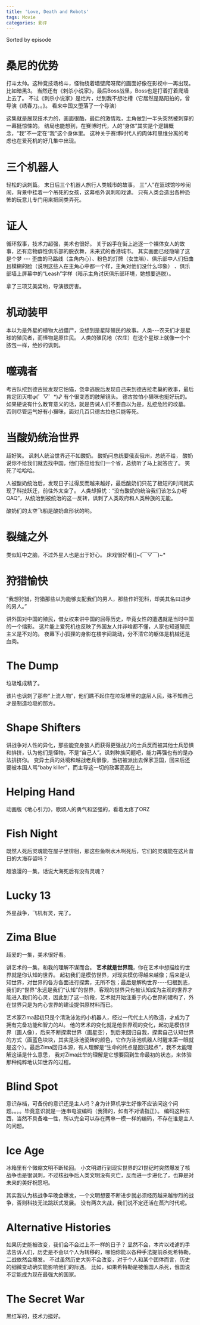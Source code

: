 ```yaml
---
title: 'Love, Death and Robots'
tags: Movie
categories: 影评
---
```


Sorted by episode

<!--more-->

# 桑尼的优势

打斗太帅。这种竞技场格斗，怪物绕着墙壁爬呀爬的画面好像在影视中一再出现。 比如暗黑3。 当然还有《刺杀小说家》，最后Boss战里，Boss也是打着打着爬墙上去了。 不过《刺杀小说家》是烂片，烂到我不想吐槽（它居然是路阳拍的，曾导演《绣春刀。。》。 看来中国又堕落了一个导演）

这集就是展现技术力的，画面很酷，最后的激情戏，主角做到一半头突然被刺穿的一幕挺惊悚的。 结局也能想到，在赛博时代，人的“身体”其实是个逻辑概念，“我”不一定在“我”这个身体里。 这种关于赛博时代人的肉体和思维分离的考虑也在爱死机的好几集中出现。

# 三个机器人

轻松的讽刺篇。 末日后三个机器人旅行人类城市的故事。 三“人”在篮球馆吵吵闹闹，背景中挂着一个吊死的女孩，这幕格外讽刺和戏谑。 只有人类会造出各种恐怖的玩意儿专门用来把同类弄死。

# 证人

循环叙事，技术力超强，美术也很好。 关于凶手在街上追逐一个裸体女人的故事，还有恋物癖性俱乐部的脱衣舞，未来式的香港城市。 其实画面已经隐喻了这是个梦 --- 歪曲的马路线（主角内心）、粉色的灯牌（女生嘛）、俱乐部中人们扭曲且模糊的脸（说明这些人在主角心中都一个样，主角对他们没什么印象） 、俱乐部墙上屏幕中的“Leash”字样（暗示主角讨厌俱乐部环境，她想要逃脱）。 

拿了三项艾美奖哟，导演很厉害。

# 机动装甲

本以为是外星的植物大战僵尸，没想到是星际殖民的故事。人类---农夫们才是星球的殖民者，而怪物是原住民。 人类的殖民地（农庄）在这个星球上就像一个个脓包一样，绝妙的讽刺。

# 噬魂者

考古队挖到德古拉发现它怕猫，侥幸逃脱后发现自己来到德古拉老巢的故事，最后肯定团灭啦φ(゜▽゜*)♪ 有个很变态的肢解镜头。 德古拉怕小猫咪也挺好玩的。 如果硬说有什么教育意义的话，就是告诫人们不要自以为是，乱挖危险的坟墓。 否则尽管运气好有小猫咪，面对几百只德古拉也只能等死。

# 当酸奶统治世界

超好笑。 讽刺人统治世界还不如酸奶。 酸奶问总统要俄亥俄州，总统不给， 酸奶说你不给我们就去找中国，他们答应给我们一个省，总统听了马上就答应了。 笑死了哈哈哈。

人被酸奶统治后，发现日子过得反而越来越好，最后酸奶们只花了极短的时间就实现了科技跃迁，前往外太空了。 人类却担忧：“没有酸奶的统治我们该怎么办呀QAQ”，从统治到被统治的这一反转，讽刺了人类政府和人类种族的无能。

酸奶们的太空飞船是酸奶盒形状的哟。

# 裂缝之外

类似缸中之脑，不过外星人也是出于好心。 床戏很好看[]~(￣▽￣)~*

# 狩猎愉快

“我想狩猎，狩猎那些以为能够支配我们的男人，那些作奸犯科，却美其名曰进步的男人。”

讲外国对中国的殖民，借女权来讲中国的屈辱历史，毕竟女性的遭遇就是当时中国的一个缩影。 这片能上爱死机也反映了外国友人并非啥都不懂，人家也知道殖民主义是不对的。 夜幕下小狐狸的身影在楼宇间跳动，分不清它的躯体是机械还是血肉。

# The Dump

垃圾堆成精了。

该片也讽刺了那些“上流人物”，他们瞧不起住在垃圾堆里的底层人民，殊不知自己才是制造垃圾的那方。 

# Shape Shifters

讲战争对人性的异化，那些能变身狼人而获得更强战力的士兵反而被其他士兵恐惧和排挤，认为他们是怪物，不是“自己人”。讽刺种族问题吧，能力再强也有的是办法排挤你。 变异士兵的处境和越战老兵很像，当初被派出去保家卫国，回来后还要被本国人骂“baby killer”，而主导这一切的政客高高在上。

# Helping Hand

动画版《地心引力》，歌颂人的勇气和坚强的，看着太疼了ORZ

# Fish Night

既然人死后灵魂能在屋子里徘徊，那这些鱼啊水木啊死后，它们的灵魂能在这片昔日的大海存留吗？

超浪漫的一集，话说大海死后有没有灵魂？

#  Lucky 13

外星战争，飞机有灵，完了。



#  Zima Blue

超爱的一集，美术很好看。

讲艺术的一集，和我的理解不谋而合。 **艺术就是世界观**，你在艺术中想描绘的世界就是你认知的世界。 起初我们是模仿世界，对现实模仿得越来越像；后来是认知世界，对世界的各方各面进行探索，无所不包；最后是解构世界----归根到底，我们的“世界”永远是我们“认知”的世界，客观的世界只有被认知成为主观的世界才能进入我们的心灵，因此到了这一阶段，艺术就开始注重于内心世界的建构了，外在世界只是为内心世界的建设提供原材料而已。

 艺术家Zima起初只是个清洗泳池的小机器人，经过一代代主人的改造，才成为了拥有完备功能和智力的AI。 他的艺术的变化就是他世界观的变化，起初是模仿世界（画人像），后来不断探索世界（画星空），到后来回归自我，探索自己认知世界的方式（画蓝色块块，其实是泳池瓷砖的颜色，它作为泳池机器人时醒来第一眼就是这个）。最后Zima回归本源，有人理解是“生命的终点是回归起点”，我不太能理解这话是什么意思， 我对Zima此举的理解是它想要回到生命最初的状态，来体验那种纯粹地认知世界的过程。

 # Blind Spot

意识存档，可备份的意识还是主人吗？身为计算机学生好像不应该问这个问题。。。。毕竟意识就是一连串电波编码（我猜的，如有不对请指正）。 编码这种东西，当然不具备唯一性，所以完全可以存在两串一模一样的编码，不存在谁是主人的问题。

#  Ice Age

冰箱里有个微缩文明不断轮回。 小文明进行到现实世界的21世纪时突然爆发了核战争也是很讽刺，不过核战争后人类文明没有灭亡，反而进一步进化了，也算是对未来的美好祝愿吧。

其实我认为核战争早晚会爆发，一个文明想要不断进步就必须经历越来越惨烈的战争，否则科技无法跳跃式发展。 没有两次大战，我们说不定还活在蒸汽时代呢。

# Alternative Histories

如果历史能被改变，我们会不会过上不一样的日子？ 显然不会，本片以戏谑的手法告诉人们，历史是不会以个人为转移的，哪怕你能以各种手法提前杀死希特勒，二战依然会爆发。 不过虽然历史大势不会改变，对于个人和某个团体而言，历史的细微变动确实能影响他们的际遇。 比如，如果希特勒是被俄国人杀死，俄国说不定能成为现在最强大的国家。

# The Secret War

黑红军的，技术力挺好。
